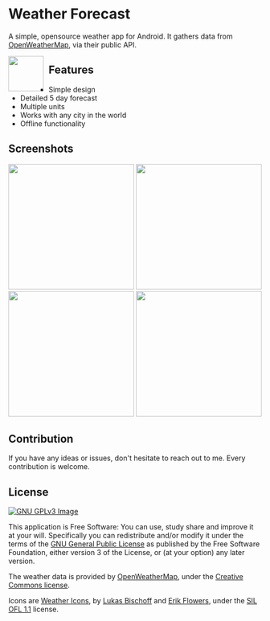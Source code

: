 # Weather Forecast

A simple, opensource weather app for Android. It gathers data from 
[OpenWeatherMap](http://openweathermap.org/), via their public API.

[<img src="https://upload.wikimedia.org/wikipedia/commons/thumb/c/cd/Get_it_on_Google_play.svg/500px-Get_it_on_Google_play.svg.png" style="float: left; padding-right: 10px;" height="70">](https://play.google.com/store/apps/details?id=shubham.kajaria.WeatherForecast)

## Features
* Simple design
* Detailed 5 day forecast
* Multiple units
* Works with any city in the world
* Offline functionality

## Screenshots
[<img src="https://i.imgur.com/8knaGtb.png" width=250>](https://i.imgur.com/8knaGtb.png)
[<img src="https://i.imgur.com/fnmagmx.png" width=250>](https://i.imgur.com/fnmagmx.png)
[<img src="https://i.imgur.com/EouVSy3.png" width=250>](https://i.imgur.com/EouVSy3.png)
[<img src="https://i.imgur.com/NJn1l4W.png" width=250>](https://i.imgur.com/NJn1l4W.png)

## Contribution
If you have any ideas or issues, don't hesitate to reach out to me. Every contribution is welcome.

## License
[![GNU GPLv3 Image](https://www.gnu.org/graphics/gplv3-127x51.png)](http://www.gnu.org/licenses/gpl-3.0.en.html)  

This application is Free Software: You can use, study share and improve it at your
will. Specifically you can redistribute and/or modify it under the terms of the
[GNU General Public License](https://www.gnu.org/licenses/gpl.html) as
published by the Free Software Foundation, either version 3 of the License, or
(at your option) any later version.

The weather data is provided by [OpenWeatherMap](http://openweathermap.org/), under the <a href='http://creativecommons.org/licenses/by-sa/2.0/'>Creative Commons license</a>.

Icons are <a href='https://erikflowers.github.io/weather-icons/'>Weather Icons</a>, by <a href='http://www.twitter.com/artill'>Lukas Bischoff</a> and <a href='http://www.twitter.com/Erik_UX'>Erik Flowers</a>, under the <a href='http://scripts.sil.org/OFL'>SIL OFL 1.1</a> license.

